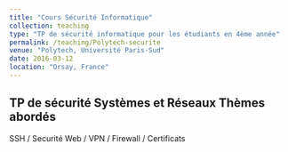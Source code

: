 ```yaml
---
title: "Cours Sécurité Informatique"
collection: teaching
type: "TP de sécurité informatique pour les étudiants en 4ème année"
permalink: /teaching/Polytech-securite
venue: "Polytech, Université Paris-Sud"
date: 2016-03-12
location: "Orsay, France"
---
```


TP de sécurité Systèmes et Réseaux
Thèmes abordés
---

SSH / Securité Web / VPN / Firewall / Certificats


